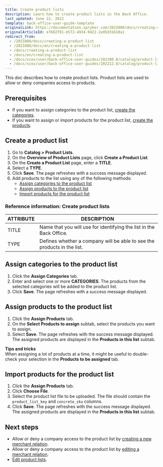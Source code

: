 ```yaml
---
title: Create product lists
description: Learn how to create product lists in the Back Office.
last_updated: June 22, 2022
template: back-office-user-guide-template
originalLink: https://documentation.spryker.com/2021080/docs/creating-a-product-list
originalArticleId: e7682701-b572-4934-9422-2a95d31610a1
redirect_from:
  - /2021080/docs/creating-a-product-list
  - /2021080/docs/en/creating-a-product-list
  - /docs/creating-a-product-list
  - /docs/en/creating-a-product-list
  - /docs/scos/user/back-office-user-guides/202200.0/catalog/product-lists/creating-product-lists.html
  - /docs/scos/user/back-office-user-guides/202212.0/catalog/product-lists/creating-product-lists.html  
---
```


This doc describes how to create product lists. Product lists are used to allow or deny companies access to products.

## Prerequisites

* If you want to assign categories to the product list, [create the categories](/docs/pbc/all/product-information-management/{{page.version}}/manage-in-the-back-office/category/create-categories.html).
* If you want to assign or import products for the product list, [create the products](/docs/pbc/all/product-information-management/{{page.version}}/manage-in-the-back-office/products/manage-product-variants/add-product-alternatives.html).

## Create a product list

1. Go to **Catalog&nbsp;<span aria-label="and then">></span> Product Lists**.
2. On the **Overview of Product Lists** page, click **Create a Product List**.
3. On the **Create a Product List** page, enter a **TITLE**.
4. Select a **TYPE**.
5. Click **Save**.
    The page refreshes with a success message displayed.
6. Add products to the list using any of the following methods:
    * [Assign categories to the product list](#assign-categories-to-the-product-list)
    * [Assign products to the product list](#assign-products-to-the-product-list)
    * [Import products for the product list](#import-products-for-the-product-list)

### Reference information: Create product lists

| ATTRIBUTE | DESCRIPTION |
|-|-|
| TITLE | Name that you will use for identifying the list in the Back Office. |
| TYPE | Defines whether a company will be able to see the products in the list. |

## Assign categories to the product list

1. Click the **Assign Categories** tab.
2. Enter and select one or more **CATEGORIES**.
    The products from the selected categories will be added to the product list.
3. Click **Save**.
    The page refreshes with a success message displayed.

## Assign products to the product list

1. Click the **Assign Products** tab.
2. On the **Select Products to assign** subtab, select the products you want to assign.
3. Select **Save**.
    The page refreshes with the success message displayed. The assigned products are displayed in the **Products in this list** subtab.

**Tips and tricks**
<br> When assigning a lot of products at a time, it might be useful to double-check your selection in the **Products to be assigned** tab.

## Import products for the product list

1. Click the **Assign Products** tab.
2. Click **Choose File**.
3. Select the product list file to be uploaded. The file should contain the `product_list_key` and `concrete_sku` columns.
4. Click **Save**.
    The page refreshes with the success message displayed. The assigned products are displayed in the **Products in this list** subtab.    


## Next steps

* Allow or deny a company access to the product list by [creating a new merchant relation](/docs/scos/user/back-office-user-guides/{{page.version}}/regular-shop/manage-in-the-back-office/create-merchant-relations.html).
* Allow or deny a company access to the product list by [editing a merchant relation](/docs/scos/user/back-office-user-guides/{{page.version}}/regular-shop/manage-in-the-back-office/edit-merchant-relations.html).
* [Edit product lists](/docs/pbc/all/product-information-management/{{page.version}}/manage-in-the-back-office/product-lists/edit-product-lists.html).
